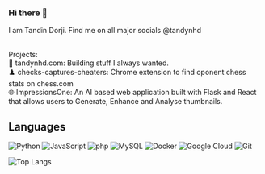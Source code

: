 ### Hi there 👋
I am Tandin Dorji. Find me on all major socials @tandynhd <br />

<br />
Projects:<br />
👾 tandynhd.com: Building stuff I always wanted.<br />
♟️ checks-captures-cheaters: Chrome extension to find oponent chess stats on chess.com<br />
🌐 ImpressionsOne: An AI based web application built with Flask and React that allows users to Generate, Enhance and Analyse thumbnails.<br />

## Languages

![Python](https://img.shields.io/badge/-Python-black?style=flat-square&logo=Python)
![JavaScript](https://img.shields.io/badge/-JavaScript-black?style=flat-square&logo=javascript)
![php](https://img.shields.io/badge/-php-black?style=flat-square&logo=php)
![MySQL](https://img.shields.io/badge/-MySQL-black?style=flat-square&logo=mysql)
![Docker](https://img.shields.io/badge/-Docker-black?style=flat-square&logo=docker)
![Google Cloud](https://img.shields.io/badge/Google%20Cloud-black?style=flat-square&logo=google-cloud)
![Git](https://img.shields.io/badge/-Git-black?style=flat-square&logo=git)


![Top Langs](https://github-readme-stats.vercel.app/api/top-langs/?username=tandynhd&layout=donut&theme=dark)
